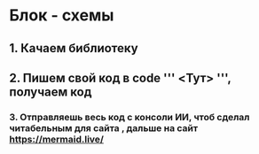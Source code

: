 
#  Блок - схемы
## 1. Качаем библиотеку
## 2. Пишем  свой код в code ''' <Тут> ''', получаем код 
### 3. Отправляешь весь код с консоли ИИ, чтоб сделал читабельным для сайта , дальше на сайт https://mermaid.live/
